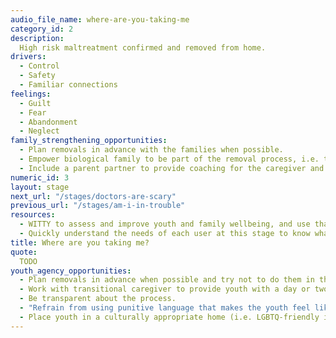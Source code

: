 ```yaml
---
audio_file_name: where-are-you-taking-me
category_id: 2
description:
  High risk maltreatment confirmed and removed from home.
drivers:
  - Control
  - Safety
  - Familiar connections
feelings:
  - Guilt
  - Fear
  - Abandonment
  - Neglect
family_strengthening_opportunities:
  - Plan removals in advance with the families when possible.
  - Empower biological family to be part of the removal process, i.e. to help reassure and pack for the young person.
  - Include a parent partner to provide coaching for the caregiver and answer questions they may have about the child welfare system.
numeric_id: 3
layout: stage
next_url: "/stages/doctors-are-scary"
previous_url: "/stages/am-i-in-trouble"
resources:
  - WITTY to assess and improve youth and family wellbeing, and use that to inform referrals and community services provided
  - Quickly understand the needs of each user at this stage to know what specific services are needed
title: Where are you taking me?
quote:
  TODO
youth_agency_opportunities:
  - Plan removals in advance when possible and try not to do them in the middle of the night.
  - Work with transitional caregiver to provide youth with a day or two to adjust to their new surroundings before returning to school.
  - Be transparent about the process.
  - "Refrain from using punitive language that makes the youth feel like they are in trouble (i.e. separation = okay. Detention = bad)."
  - Place youth in a culturally appropriate home (i.e. LGBTQ-friendly if an LGBTQ youth).
---
```


